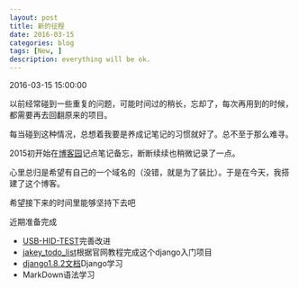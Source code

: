 ```yaml
---
layout: post
title: 新的征程
date: 2016-03-15
categories: blog
tags: [New, ]
description: everything will be ok.
---
```



2016-03-15 15:00:00

以前经常碰到一些重复的问题，可能时间过的稍长，忘却了，每次再用到的时候，都需要再去回翻原来的项目。

每当碰到这种情况，总想着我要是养成记笔记的习惯就好了。总不至于那么难寻。

2015初开始在[博客园](http://home.cnblogs.com/u/jakeyChen/)记点笔记备忘，断断续续也稍微记录了一点。

心里总归是希望有自己的一个域名的（没错，就是为了装比）。于是在今天，我搭建了这个博客。

希望接下来的时间里能够坚持下去吧

近期准备完成

- [USB-HID-TEST](http://git.oschina.net/jakey.chen/USB-HID-TEST)完善改进
- [jakey_todo_list](https://github.com/JakeyChen/jakey_todo_list)根据官网教程完成这个django入门项目
- [django1.8.2文档](http://python.usyiyi.cn/django/index.html)Django学习
- MarkDown语法学习
